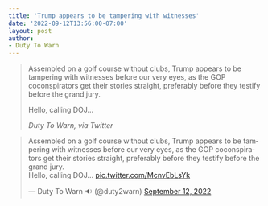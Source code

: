 ```yaml
---
title: 'Trump appears to be tampering with witnesses'
date: '2022-09-12T13:56:00-07:00'
layout: post
author:
- Duty To Warn
---
```


> Assembled on a golf course without clubs, Trump appears to be tampering with witnesses before our very eyes, as the GOP coconspirators get their stories straight, preferably before they testify before the grand jury.
>
> Hello, calling DOJ…
>
> <cite>Duty To Warn, via Twitter</cite>

<blockquote class="twitter-tweet"><p lang="en" dir="ltr">Assembled on a golf course without clubs, Trump appears to be tampering with witnesses before our very eyes, as the GOP coconspirators get their stories straight, preferably before they testify before the grand jury.<br>Hello, calling DOJ… <a href="https://t.co/McnvEbLsYk">pic.twitter.com/McnvEbLsYk</a></p>&mdash; Duty To Warn 🔉 (@duty2warn) <a href="https://twitter.com/duty2warn/status/1569435140421713921?ref_src=twsrc%5Etfw">September 12, 2022</a></blockquote> <script async src="https://platform.twitter.com/widgets.js" charset="utf-8"></script>
